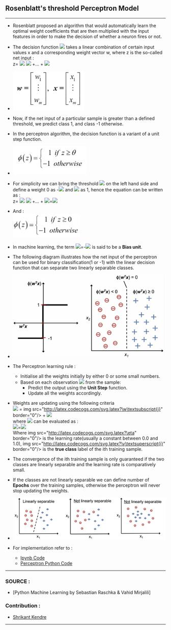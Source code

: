 ## Rosenblatt's threshold Perceptron Model

- - -

  * Rosenblatt proposed an algorithm that would automatically learn the optimal weight coefficients that are then multiplied with the input features in order to make the decision of whether a neuron fires or not.
  * The decision function <img src="http://latex.codecogs.com/svg.latex?\phi(z)" border="0"/> takes a linear combination of certain input values x and a corresponding weight vector w, where z is the so-called net input :
      <br>  z= <img src="http://latex.codecogs.com/svg.latex?w\textsubscript{1}x\textsubscript{1}" border="0"/> <img src="http://latex.codecogs.com/svg.latex?w\textsubscript{2}x\textsubscript{2}" border="0"/> +... + <img src="http://latex.codecogs.com/svg.latex?w\textsubscript{m}x\textsubscript{m}" border="0"/>

  * ![Vector Representation](https://github.com/shriawesome/MachineLearning/blob/master/Understanding%20Algorithms/Perceptron_AdaptiveLinearNeurons/imgs/vectors.png)

  * Now, if the net input of a particular sample is greater than a defined threshold, we predict class 1, and class -1 otherwise.
  * In the perceptron algorithm, the decision function is a variant of a unit step function.
  * ![Unit Step f'n](https://github.com/shriawesome/MachineLearning/blob/master/Understanding%20Algorithms/Perceptron_AdaptiveLinearNeurons/imgs/d_1.png)
  * For simplicity we can bring the threshold <img src="http://latex.codecogs.com/svg.latex?\theta" border="0"/> on the left hand side and define a weight 0 as -<img src="http://latex.codecogs.com/svg.latex?\theta" border="0"/> and <img src="http://latex.codecogs.com/svg.latex?\x\textsubscript{0}" border="0"/> as 1, hence the equation can be written as :
  <br> z= <img src="http://latex.codecogs.com/svg.latex?w\textsubscript{0}x\textsubscript{0}" border="0"/> <img src="http://latex.codecogs.com/svg.latex?w\textsubscript{1}x\textsubscript{1}" border="0"/> +... + <img src="http://latex.codecogs.com/svg.latex?w\textsubscript{m}x\textsubscript{m}" border="0"/>=<img src="http://latex.codecogs.com/svg.latex?w\textsuperscript{T}x" border="0"/>
  * And :
  <br> ![Revised Decision F'n](https://github.com/shriawesome/MachineLearning/blob/master/Understanding%20Algorithms/Perceptron_AdaptiveLinearNeurons/imgs/d_1_1.png)
  * In machine learning, the term <img src="http://latex.codecogs.com/svg.latex?w\textsubscript{0}" border="0"/>=-<img src="http://latex.codecogs.com/svg.latex?\theta" border="0"/> is said to be a **Bias unit**.
  * The following diagram illustrates how the net input of the perceptron can be used for binary classification(1 or -1) with the linear decision function that can separate two linearly separable classes.
  * ![Explain](https://github.com/shriawesome/MachineLearning/blob/master/Understanding%20Algorithms/Perceptron_AdaptiveLinearNeurons/imgs/exp_1.png)
  * The Perceptron learning rule :
    - Initialise all the weights initially by either 0 or some small numbers.
    - Based on each observation <img src="http://latex.codecogs.com/svg.latex?\x\textsuperscript{i}" border="0"/> from the sample:
      * Predict the output using the **Unit Step** function.
      * Update all the weights accordingly.
  * Weights are updating using the following criteria
    <br><img src="http://latex.codecogs.com/svg.latex?\w\textsubscript{j}" border="0"/>  = img src="http://latex.codecogs.com/svg.latex?\w\textsubscript{j}" border="0"/>  + <img src="http://latex.codecogs.com/svg.latex?\deltaw\textsubscript{j}" border="0"/>
    <br> where <img src="http://latex.codecogs.com/svg.latex?\deltaw\textsubscript{j}" border="0"/> can be evaluated as :
    <br> <img src="http://latex.codecogs.com/svg.latex?\deltaw\textsubscript{j}" border="0"/>=<img src="http://latex.codecogs.com/svg.latex?\eta(y\textsuperscript{i}-y\textsubscript{pred}\textsuperscript{i})x\textsubscript{j}\textsuperscript{(i)}" border="0"/>
    <br> Where img src="http://latex.codecogs.com/svg.latex?\eta" border="0"/> is the learning rate(usually a constant between 0.0 and 1.0), img src="http://latex.codecogs.com/svg.latex?\y\textsuperscript{i}" border="0"/> is the **true class** label of the ith training sample.
  * The convergence of the ith training sample is only guaranteed if the two classes are linearly separable and the learning rate is comparatively small.
  * If the classes are not linearly separable we can define number of **Epochs** over the training samples, otherwise the perceptron will never stop updating the weights.
  * ![Explanation](https://github.com/shriawesome/MachineLearning/blob/master/Understanding%20Algorithms/Perceptron_AdaptiveLinearNeurons/imgs/exp_2.png)
  * For implementation refer to :
    * [Ipynb Code](https://github.com/shriawesome/MachineLearning/blob/master/Understanding%20Algorithms/Perceptron_AdaptiveLinearNeurons/Percepton_adalineGD_adalineSGD_implement.ipynb)
    * [Perceptron Python Code](https://github.com/shriawesome/MachineLearning/blob/master/Understanding%20Algorithms/Perceptron_AdaptiveLinearNeurons/basic_Perceptron.py)

- - -
### SOURCE :
  * [Python Machine Learning by Sebastian Raschka & Vahid Mirjalili]

### Contribution :
  * [Shrikant Kendre](https://www.linkedin.com/in/shrikant-kendre-2941a6143/)
- - -
